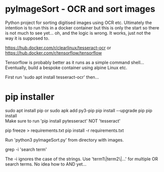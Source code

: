 # pyImageSort - OCR and sort images

Python project for sorting digitised images using OCR etc. Ultimately the intention is to run this in a docker container but this is only the start so there is not much to see yet... oh, and the logic is wrong. It works, just not the way it is supposed to. 

https://hub.docker.com/r/clearlinux/tesseract-ocr or https://hub.docker.com/r/tensorflow/tensorflow 

Tensorflow is probably better as it runs as a simple command shell... Eventually, build a bespoke container using alpine Linux etc. 

First run 'sudo apt install tesseract-ocr' then...

# pip installer 
sudo apt install pip or sudo apk add py3-pip 
pip install --upgrade pip
pip install <package>  
Make sure to run 'pip install pytesseract' NOT 'tesseract' 
  
pip freeze > requirements.txt 
pip install -r requirements.txt 

Run 'python3 pyImageSort.py' from directory with images. 

grep -i 'search term'
  
The -i ignores the case of the strings.
Use 'term1\\|term2\\|...' for multiple OR search terms. No idea how to AND yet...
